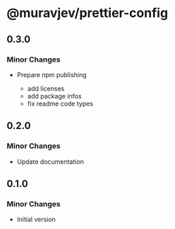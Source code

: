 # @muravjev/prettier-config

## 0.3.0

### Minor Changes

- Prepare npm publishing

  - add licenses
  - add package infos
  - fix readme code types

## 0.2.0

### Minor Changes

- Update documentation

## 0.1.0

### Minor Changes

- Initial version
